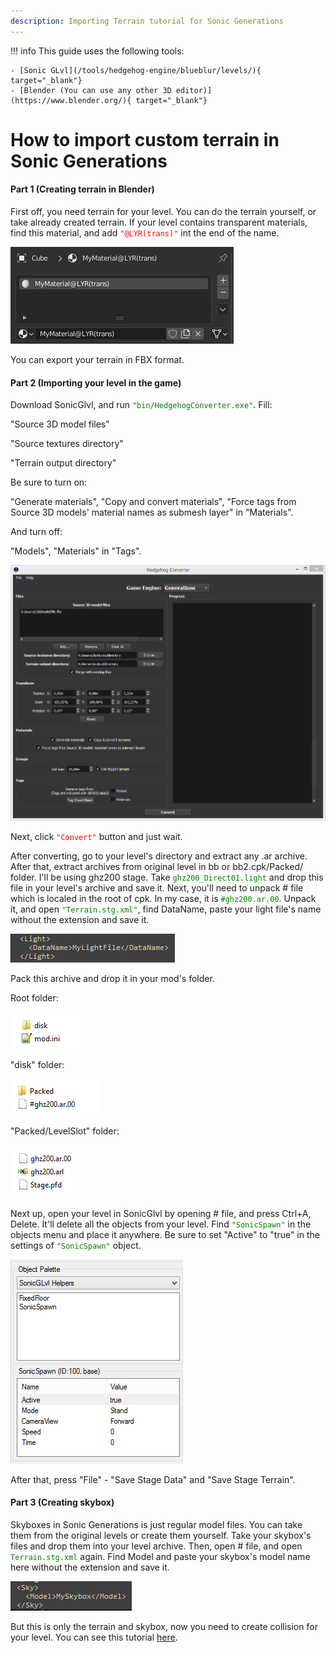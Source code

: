 ```yaml
---
description: Importing Terrain tutorial for Sonic Generations
---
```

!!! info
    This guide uses the following tools:

    - [Sonic GLvl](/tools/hedgehog-engine/blueblur/levels/){ target="_blank"}
	- [Blender (You can use any other 3D editor)](https://www.blender.org/){ target="_blank"}

# How to import custom terrain in Sonic Generations

#### Part 1 (Creating terrain in Blender)
First off, you need terrain for your level. You can do the terrain yourself, or take already created terrain.
If your level contains transparent materials, find this material, and add <code style="color: red;">"@LYR(trans)"</code> int the end of the name.

![Transparent material example](assets/importing-terrain/transparent_material_example.png)

You can export your terrain in FBX format. 

#### Part 2 (Importing your level in the game)
Download SonicGlvl, and run <code style="color: green;">"bin/HedgehogConverter.exe"</code>. Fill:

"Source 3D model files"

"Source textures directory"

"Terrain output directory"

Be sure to turn on:

"Generate materials", "Copy and convert materials", "Force tags from Source 3D models' material names as submesh layer" in "Materials".

And turn off:

"Models", "Materials" in "Tags". 


![HedgehogConverter settings](assets/importing-terrain/hedgehog_converter_window.png)

Next, click <code style="color: red;">"Convert"</code> button and just wait. 

After converting, go to your level's directory and extract any .ar archive. After that, extract archives from original level in bb or bb2.cpk/Packed/ folder. I'll be using ghz200 stage.
Take <code style="color: green;">ghz200_Direct01.light</code> and drop this file in your level's archive and save it.
Next, you'll need to unpack # file which is localed in the root of cpk. In my case, it is <code style="color: green;">#ghz200.ar.00</code>. Unpack it, and open <code style="color: green;">"Terrain.stg.xml"</code>, find DataName, paste your light file's name without the extension and save it.

![Light in Terrain.stg.xml](assets/importing-terrain/light_dataname.png)

Pack this archive and drop it in your mod's folder.  

Root folder: 

![Root Folder](assets/importing-terrain/mod_folder_root.png)

"disk" folder:

![Disk folder](assets/importing-terrain/mod_folder_disk.png)

"Packed/LevelSlot" folder:

![Packed - LevelSlot folder](assets/importing-terrain/mod_folder_packed.png)


Next up, open your level in SonicGlvl by opening # file, and press Ctrl+A, Delete. It'll delete all the objects from your level. Find <code style="color: green;">"SonicSpawn"</code> in the objects menu and place it anywhere. 
Be sure to set "Active" to "true" in the settings of <code style="color: green;">"SonicSpawn"</code> object. 

![SonicSpawn object and settings](assets/importing-terrain/sonicspawn_glvl.png)

After that, press "File" - "Save Stage Data" and "Save Stage Terrain".


#### Part 3 (Creating skybox)

Skyboxes in Sonic Generations is just regular model files. You can take them from the original levels or create them yourself. 
Take your skybox's files and drop them into your level archive. Then, open # file, and open <code style="color: green;">Terrain.stg.xml</code> again. Find Model and paste your skybox's model name here without the extension and save it.

![Skybox in Terrain.stg.xml](assets/importing-terrain/skybox_model.png) 

But this is only the terrain and skybox, now you need to create collision for your level. You can see this tutorial [here](/guides/hedgehog-engine/blueblur/levels/importing-collision/importing-collision).